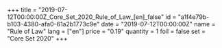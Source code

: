 +++
title = "2019-07-12T00:00:00Z_Core_Set_2020_Rule_of_Law_[en]_false"
id = "a1f4e79b-b103-4380-afa0-61a2b1773c9e"
date = "2019-07-12T00:00:00Z"
name = "Rule of Law"
lang = ["en"]
price = "0.19"
quantity = 1
foil = false
set = "Core Set 2020"
+++
